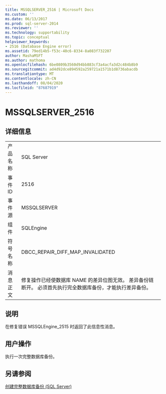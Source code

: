 ```yaml
---
title: MSSQLSERVER_2516 | Microsoft Docs
ms.custom: ''
ms.date: 06/13/2017
ms.prod: sql-server-2014
ms.reviewer: ''
ms.technology: supportability
ms.topic: conceptual
helpviewer_keywords:
- 2516 (Database Engine error)
ms.assetid: 79ed14b5-f53c-40c6-8334-8a083f732207
author: MashaMSFT
ms.author: mathoma
ms.openlocfilehash: 6be0809b3560d94bb883cf3a4acfa3d2c484b8b9
ms.sourcegitcommit: ad4d92dce894592a259721a1571b1d8736abacdb
ms.translationtype: MT
ms.contentlocale: zh-CN
ms.lasthandoff: 08/04/2020
ms.locfileid: "87687919"
---
```

# <a name="mssqlserver_2516"></a>MSSQLSERVER_2516
    
## <a name="details"></a>详细信息  
  
|||  
|-|-|  
|产品名称|SQL Server|  
|事件 ID|2516|  
|事件源|MSSQLSERVER|  
|组件|SQLEngine|  
|符号名称|DBCC_REPAIR_DIFF_MAP_INVALIDATED|  
|消息正文|修复操作已经使数据库 NAME 的差异位图无效。 差异备份链断开。 必须首先执行完全数据库备份，才能执行差异备份。|  
  
## <a name="explanation"></a>说明  
 在修复错误 MSSQLEngine_2515 时返回了此信息性消息。  
  
## <a name="user-action"></a>用户操作  
 执行一次完整数据库备份。  
  
## <a name="see-also"></a>另请参阅  
 [创建完整数据库备份 (SQL Server)](../backup-restore/create-a-full-database-backup-sql-server.md)  
  
  
